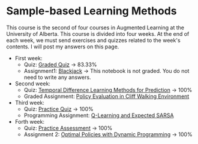 # Sample-based Learning Methods


This course is the second of four courses in Augmented Learning at the University of Alberta. This course is divided into four weeks. At the end of each week, we must send exercises and quizzes related to the week's contents. I will post my answers on this page.

- First week:
  - Quiz: <a href="https://user-images.githubusercontent.com/47760229/195380819-7138d259-8a3a-4d4b-98a0-3fd45c544653.png">Graded Quiz</a> $\rightarrow$ 83.33%
  - Assignment1: <a href="https://github.com/arashsajjadi/reinforcement-learning/blob/main/University%20of%20Alberta/Sample-based%20Learning%20Methods/Week1/Blackjack.ipynb">Blackjack</a> $\rightarrow$ This notebook is not graded. You do not need to write any answers.
- Second week:
  - Quiz:  <a href="https://user-images.githubusercontent.com/47760229/195642841-48022332-976f-42cb-8171-db1cb552cae0.png">Temporal Difference Learning Methods for Prediction</a> $\rightarrow$ 100%
  - Graded Assignment: <a href="https://github.com/arashsajjadi/reinforcement-learning/blob/main/University%20of%20Alberta/Sample-based%20Learning%20Methods/Week2/assignment.ipynb">Policy Evaluation in Cliff Walking Environment</a>
- Third week:
  - Quiz: <a href="https://user-images.githubusercontent.com/47760229/195998359-27c0994b-5599-4256-b1ec-2bca5c7afcff.png">Practice Quiz</a> $\rightarrow$ 100%
  - Programming Assignment: <a href="https://github.com/arashsajjadi/reinforcement-learning/blob/main/University%20of%20Alberta/Sample-based%20Learning%20Methods/Week3/assignment.ipynb">Q-Learning and Expected SARSA</a> 
- Forth week:
  - Quiz: <a href="https://user-images.githubusercontent.com/47760229/196954269-a856cdce-90e0-42c8-bffc-3cb64a7256dd.png">Practice Assessment</a> $\rightarrow$ 100%
  - Assignment 2: <a href="https://github.com/arashsajjadi/reinforcement-learning/blob/main/University%20of%20Alberta/Fundamentals%20of%20Reinforcement%20Learning/Week4/Assignment2.ipynb
">Optimal Policies with Dynamic Programming</a> $\rightarrow$ 100%


